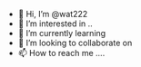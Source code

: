 - 👋 Hi, I’m @wat222 
- 👀 I’m interested in ..
- 🌱 I’m currently learning 
- 💞️ I’m looking to collaborate on 
- 📫 How to reach me ....

<!---
wat222/wat222 is a ✨ special ✨ repository because its `README.md` (this file) appears on your GitHub profile.
You can click the Preview link to take a look at your changes.
--->
